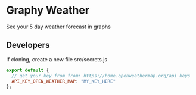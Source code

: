 # Graphy Weather

See your 5 day weather forecast in graphs


## Developers
If cloning, create a new file src/secrets.js
```javascript
export default {
  // get your key from from: https://home.openweathermap.org/api_keys
  API_KEY_OPEN_WEATHER_MAP: "MY_KEY_HERE"
};

```
